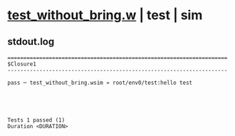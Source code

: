 # [test_without_bring.w](../../../../../examples/tests/valid/test_without_bring.w) | test | sim

## stdout.log
```log
=====================================================================
$Closure1
---------------------------------------------------------------------

pass ─ test_without_bring.wsim » root/env0/test:hello test
 




Tests 1 passed (1) 
Duration <DURATION>

```

